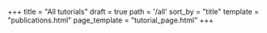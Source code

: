+++
title = "All tutorials"
draft = true
path = '/all'
sort_by = "title"
template = "publications.html"
page_template = "tutorial_page.html"
+++
